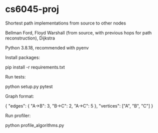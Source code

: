 # cs6045-proj

Shortest path implementations from source to other nodes

Bellman Ford, Floyd Warshall (from source, with previous hops for path reconstruction), Dijkstra

Python 3.8.18, recommended with pyenv

Install packages:

pip install -r requirements.txt

Run tests:

python setup.py pytest

Graph format:

{
  "edges": {
  "A->B": 3,
  "B->C": 2,
  "A->C": 5
  },
  "vertices": ["A", "B", "C"]
}

Run profiler:

python profile_algorithms.py